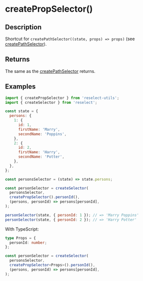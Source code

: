 # createPropSelector()

## Description

Shortcut for `createPathSelector((state, props) => props)` (see [createPathSelector](/docs/api/createPathSelector.md)).

## Returns

The same as the [createPathSelector](/docs/api/createPathSelector.md) returns.

## Examples

```js
import { createPropSelector } from 'reselect-utils';
import { createSelector } from 'reselect';

const state = {
  persons: {
    1: {
      id: 1,
      firstName: 'Marry',
      secondName: 'Poppins',
    },
    2: {
      id: 2,
      firstName: 'Harry',
      secondName: 'Potter',
    },
  },
};

const personsSelector = (state) => state.persons;

const personSelector = createSelector(
  personsSelector,
  createPropSelector().personId(),
  (persons, personId) => persons[personId],
);

personSelector(state, { personId: 1 }); // => 'Marry Poppins'
personSelector(state, { personId: 2 }); // => 'Harry Potter'
```

With TypeScript:

```typescript
type Props = {
  personId: number;
};

const personSelector = createSelector(
  personsSelector,
  createPropSelector<Props>().personId(),
  (persons, personId) => persons[personId],
);
```
